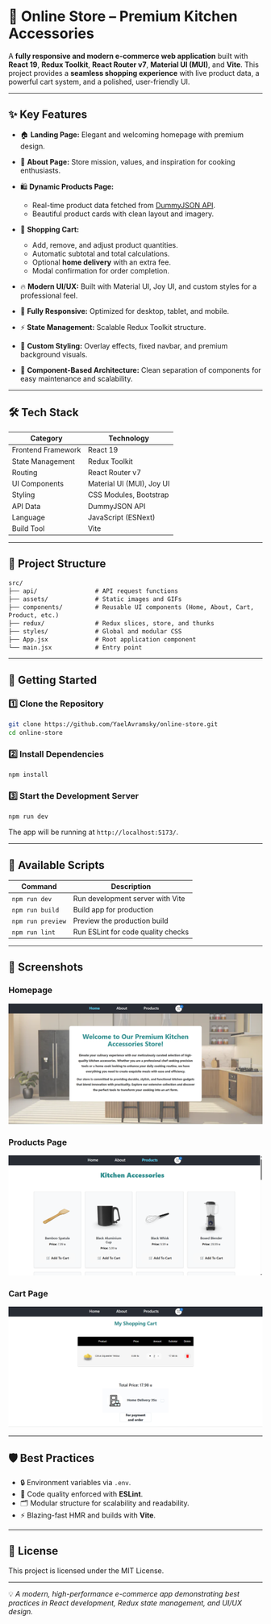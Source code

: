
# 🛒 Online Store – Premium Kitchen Accessories

A **fully responsive and modern e-commerce web application** built with **React 19**, **Redux Toolkit**, **React Router v7**, **Material UI (MUI)**, and **Vite**.
This project provides a **seamless shopping experience** with live product data, a powerful cart system, and a polished, user-friendly UI.

---

## ✨ Key Features

* 🏠 **Landing Page:** Elegant and welcoming homepage with premium design.
* 📖 **About Page:** Store mission, values, and inspiration for cooking enthusiasts.
* 🛍️ **Dynamic Products Page:**

  * Real-time product data fetched from [DummyJSON API](https://dummyjson.com/products/category/kitchen-accessories).
  * Beautiful product cards with clean layout and imagery.
* 🛒 **Shopping Cart:**

  * Add, remove, and adjust product quantities.
  * Automatic subtotal and total calculations.
  * Optional **home delivery** with an extra fee.
  * Modal confirmation for order completion.
* 🔥 **Modern UI/UX:** Built with Material UI, Joy UI, and custom styles for a professional feel.
* 📱 **Fully Responsive:** Optimized for desktop, tablet, and mobile.
* ⚡ **State Management:** Scalable Redux Toolkit structure.
* 🎨 **Custom Styling:** Overlay effects, fixed navbar, and premium background visuals.
* 🧩 **Component-Based Architecture:** Clean separation of components for easy maintenance and scalability.

---

## 🛠️ Tech Stack

| Category           | Technology                |
| ------------------ | ------------------------- |
| Frontend Framework | React 19                  |
| State Management   | Redux Toolkit             |
| Routing            | React Router v7           |
| UI Components      | Material UI (MUI), Joy UI |
| Styling            | CSS Modules, Bootstrap    |
| API Data           | DummyJSON API             |
| Language           | JavaScript (ESNext)       |
| Build Tool         | Vite                      |

---

## 📂 Project Structure

```
src/
├── api/                # API request functions
├── assets/             # Static images and GIFs
├── components/         # Reusable UI components (Home, About, Cart, Product, etc.)
├── redux/              # Redux slices, store, and thunks
├── styles/             # Global and modular CSS
├── App.jsx             # Root application component
└── main.jsx            # Entry point
```

---

## 🚀 Getting Started

### 1️⃣ Clone the Repository

```bash
git clone https://github.com/YaelAvramsky/online-store.git
cd online-store
```

### 2️⃣ Install Dependencies

```bash
npm install
```

### 3️⃣ Start the Development Server

```bash
npm run dev
```

The app will be running at `http://localhost:5173/`.

---

## 🧪 Available Scripts

| Command           | Description                        |
| ----------------- | ---------------------------------- |
| `npm run dev`     | Run development server with Vite   |
| `npm run build`   | Build app for production           |
| `npm run preview` | Preview the production build       |
| `npm run lint`    | Run ESLint for code quality checks |

---

## 📸 Screenshots

### Homepage
![Homepage](./src/assets/homepage.png)

### Products Page
![Products](./src/assets/products.png)

### Cart Page
![Cart](./src/assets/cart.png)

---

## 🛡️ Best Practices

* 🔒 Environment variables via `.env`.
* 🧹 Code quality enforced with **ESLint**.
* 🗂️ Modular structure for scalability and readability.
* ⚡ Blazing-fast HMR and builds with **Vite**.

---

## 📄 License

This project is licensed under the MIT License.

---

💡 *A modern, high-performance e-commerce app demonstrating best practices in React development, Redux state management, and UI/UX design.*
